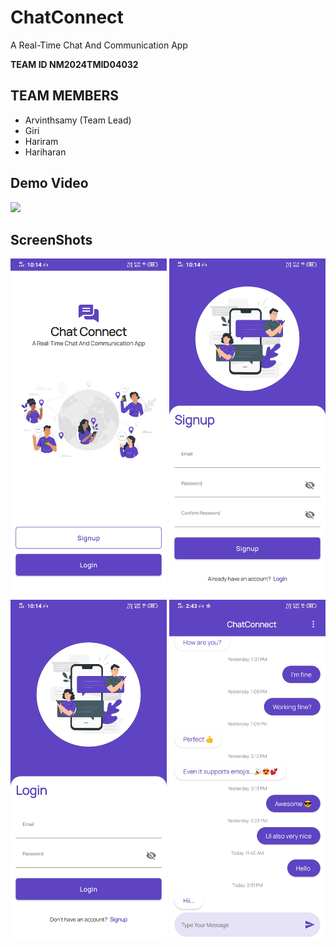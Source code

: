 # ChatConnect
A Real-Time Chat And Communication App


**TEAM ID NM2024TMID04032**

## TEAM MEMBERS
- Arvinthsamy (Team Lead)
- Giri
- Hariram
- Hariharan
  
 






<!-- <a href="https://drive.google.com/file/d/1djh24IByAQ2Cf2Pugnktq0W6tiAemefZ/view?usp=share_link">⬇️ Download APK 👈</a> -->

## Demo Video

[![](https://markdown-videos.deta.dev/youtube/aAKc_vb9YuI)](https://youtu.be/aAKc_vb9YuI)

<!-- <a href="https://drive.google.com/file/d/16KP3Cn-4_1VsnKmlmegA9Ada1DQnGngx/view?usp=share_link">⬇️ Download Video 👈</a> -->



<!-- <div align="left">
      <a href="https://www.youtube.com/watch?v=aAKc_vb9YuI">
         <img src="https://img.youtube.com/vi/aAKc_vb9YuI/0.jpg" style="width:60%;">
      </a>
</div> -->



## ScreenShots

<img alt="Authentication option screen" width="250px" src="https://github.com/karthikeyan9952/chatconnect/blob/master/screenshots/OnboardingScreen.jpg" />        <img alt="Signup screen" width="250px" src="https://github.com/karthikeyan9952/chatconnect/blob/master/screenshots/SignupScreen.jpg" />     <img alt="Login screen" width="250px" src="https://github.com/karthikeyan9952/chatconnect/blob/master/screenshots/LoginScreen.jpg" />     <img alt="Chat screen" width="250px" src="https://github.com/karthikeyan9952/chatconnect/blob/master/screenshots/ChatScreen.jpg" />    
